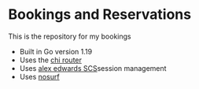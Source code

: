 # Bookings and Reservations

This is the repository for my bookings

- Built in Go version 1.19
- Uses the [chi router](https://github.com/go-chi/chi)
- Uses [alex edwards SCS](https://github.com/alexedwards/scs/v2)session management
- Uses [nosurf](https://github.com/justinas/nosurf)

